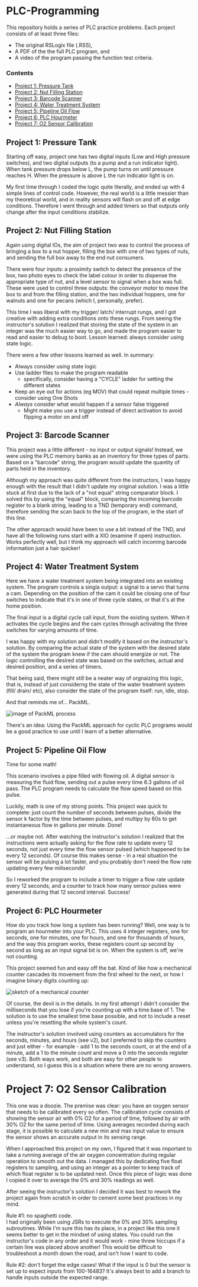 # PLC-Programming
This repository holds a series of PLC practice problems. Each project consists of at least three files:
* The original RSLogix file (.RSS),
* A PDF of the the full PLC program, and
* A video of the program passing the function test criteria.

### Contents
* [ Project 1: Pressure Tank ](#proj1)
* [ Project 2: Nut Filling Station ](#proj2)
* [ Project 3: Barcode Scanner ](#proj3)
* [ Project 4: Water Treatment System ](#proj4)
* [ Project 5: Pipeline Oil Flow ](#proj5)
* [ Project 6: PLC Hourmeter ](#proj6)
* [ Project 7: O2 Sensor Calibration ](#proj7)

<a name="proj1"></a>
## Project 1: Pressure Tank
Starting off easy, project one has two digital inputs (Low and High pressure switches), and two digital outputs (to a pump and a run indicator light).  When tank pressure drops below L, the pump turns on until pressure reaches H.  When the pressure is above L the run indicator light is on.

My first time through I coded the logic quite literally, and ended up with 4 simple lines of control code.  However, the real world is a little messier than my theoretical world, and in reality sensors will flash on and off at edge conditions.  Therefore I went through and added timers so that outputs only change after the input conditions stabilize.

<a name="proj2"></a>
## Project 2: Nut Filling Station
Again using digital IOs, the aim of project two was to control the process of bringing a box to a nut hopper, filling the box with one of two types of nuts, and sending the full box away to the end nut consumers.  

There were four inputs: a proximity switch to detect the presence of the box, two photo eyes to check the label colour in order to dispense the appropriate type of nut, and a level sensor to signal when a box was full.  These were used to control three outputs: the conveyor motor to move the box to and from the filling station, and the two individual hoppers, one for walnuts and one for pecans (which I, personally, prefer).

This time I was liberal with my trigger/ latch/ interrupt rungs, and I got creative with adding extra conditions onto these rungs.  From seeing the instructor's solution I realized that storing the state of the system in an integer was the much easier way to go, and made the program easier to read and easier to debug to boot.  Lesson learned: always consider using state logic.

There were a few other lessons learned as well.  In summary:
* Always consider using state logic
* Use ladder files to make the program readable
  * specifically, consider having a "CYCLE" ladder for setting the different states
* Keep an eye out for actions (eg MOV) that could repeat multiple times - consider using One Shots
* *Always* consider what would happen if a sensor false triggered
  * Might make you use a trigger instead of direct activation to avoid flipping a motor on and off

<a name="proj3"></a>
## Project 3: Barcode Scanner
This project was a little different - no input or output signals!  Instead, we were using the PLC memory banks as an inventory for three types of parts.  Based on a "barcode" string, the program would update the quantity of parts held in the inventory.  

Although my approach was quite different from the instructors, I was happy enough with the result that I didn't update my original solution.  I was a little stuck at first due to the lack of a "not equal" string comparator block.  I solved this by using the "equal" block, comparing the incoming barcode register to a blank string, leading to a TND (temporary end) command, therefore sending the scan back to the top of the program, ie the start of this line.  

The other approach would have been to use a bit instead of the TND, and have all the following runs start with a XIO (examine if open) instruction.  Works perfectly well, but I think my approach will catch incoming barcode information just a hair quicker!

<a name="proj4"></a>
## Project 4: Water Treatment System
Here we have a water treatment system being integrated into an existing system.  The program controls a singla output: a signal to a servo that turns a cam.  Depending on the position of the cam it could be closing one of four switches to indicate that it's in one of three cycle states, or that it's at the home position.  

The final input is a digital cycle call input, from the existing system.  When it activates the cycle begins and the cam cycles through activating the three switches for varying amounts of time.

I was happy with my solution and didn't modify it based on the instructor's solution.  By comparing the actual state of the system with the desired state of the system the program knew if the cam should energize or not.  The logic controlling the desired state was based on the switches, actual and desired position, and a series of timers.  

That being said, there might still be a neater way of orgnaizing this logic, that is, instead of just considerng the state of the water treatment system (fill/ drain/ etc), also consider the state of the program itself: run, idle, stop.

And that reminds me of... PackML.

![image of PackML process](https://upload.wikimedia.org/wikipedia/commons/9/98/PackML_State_Model.png "PackML Process Flow")

There's an idea: Using the PackML approach for cyclic PLC programs would be a good practice to use until I learn of a better alternative.

<a name="proj5"></a>
## Project 5: Pipeline Oil Flow
Time for some math!

This scenario involves a pipe filled with flowing oil.  A digital sensor is measuring the fluid flow, sending out a pulse every time 6.3 gallons of oil pass.  The PLC program needs to calculate the flow speed based on this pulse.

Luckily, math is one of my strong points.  This project was quick to complete: just count the number of seconds between pulses, divide the sensor k factor by the time between pulses, and multipy by 60s to get instantaneous flow in gallons per minute.  Done!

...or maybe not.  After watching the instructor's solution I realized that the instructions were actually asking for the flow rate to update every 12 seconds, not just every time the flow sensor pulsed (which happened to be every 12 seconds).  Of course this makes sense - in a real situation the sensor will be pulsing a lot faster, and you probably don't need the flow rate updating every few miliseconds!

So I reworked the program to include a timer to trigger a flow rate update every 12 seconds, and a counter to track how many sensor pulses were generated during that 12 second interval.  Success!

<a name="proj6"></a>
## Project 6: PLC Hourmeter
How do you track how long a system has been running?  Well, one way is to program an hourmeter into your PLC.  This uses 4 integer registers, one for seconds, one for minutes, one for hours, and one for thousands of hours, and the way this program works, these registers count up second by second as long as an input signal bit is on.  When the system is off, we're not counting.

This project seemed fun and easy off the bat.  Kind of like how a mechanical counter cascades its movement from the first wheel to the next, or how I imagine binary digits counting up:

![sketch of a mechanical counter](https://mkobierski.files.wordpress.com/2017/10/20171007_1737151.jpg "Mechanical counter")

Of course, the devil is in the details.  In my first attempt I didn't consider the milliseconds that you lose if you're counting up with a time base of 1.  The solution is to use the smallest time base possible, and not to include a reset unless you're resetting the whole system's count.  

The instructor's solution involved using counters as accumulators for the seconds, minutes, and hours (see v2), but I preferred to skip the counters and just either - for example - add 1 to the seconds count, or at the end of a minute, add a 1 to the minute count and move a 0 into the seconds register (see v3).  Both ways work, and both are easy for other people to understand, so I guess this is a situation where there are no wrong answers.

<a name="proj7"></a>
# Project 7: O2 Sensor Calibration
This one was a doozie.  The premise was clear: you have an oxygen sensor that needs to be calibrated every so often.  The calibration cycle consists of showing the sensor air with 0% O2 for a period of time, followed by air with 30% O2 for the same period of time.  Using averages recorded during each stage, it is possible to calculate a new min and max input value to ensure the sensor shows an accurate output in its sensing range.

When I approached this project on my own, I figured that it was important to take a running average of the air oxygen concentration during regular operation to smooth out the data.  I managed this by dedicating five float registers to sampling, and using an integer as a pointer to keep track of which float register is to be updated next.  Once this piece of logic was done I copied it over to average the 0% and 30% readings as well.  

After seeing the instructor's solution I decided it was best to rework the project again from scratch in order to cement some best practices in my mind.

Rule #1: no spaghetti code.  
I had originally been using JSRs to execute the 0% and 30% sampling subroutines.  While I'm sure this has its place, in a project like this one it seems better to get in the mindset of using states.  You could run the instructor's code in any order and it would work - mine threw hiccups if a certain line was placed above another!  This would be difficult to troubleshoot a month down the road, and isn't how I want to code.

Rule #2: don't forget the edge cases!
What if the input is 0 but the sensor is set up to expect inputs from 100-16483?  It's always best to add a branch to handle inputs outside the expected range.
